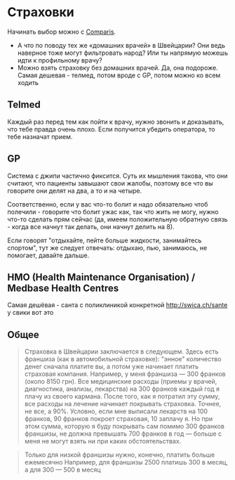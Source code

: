 # Страховки
Начинать выбор можно с [Comparis](https://en.comparis.ch/krankenkassen/grundversicherung/praemien/input).

- А что по поводу тех же «домашних врачей» в Швейцарии? Они ведь наверное тоже могут фильтровать народ? Или ты напрямую можешь идти к профильному врачу?
- Можно взять страховку без домашних врачей. Да, она подороже. Самая дешевая - телмед, потом вроде с GP, потом можно ко всем ходить


## Telmed
Каждый раз перед тем как пойти к врачу, нужно звонить и доказывать, что тебе правда очень плохо. Если получится убедить оператора, то тебе назначат прием.

## GP
Система с джипи частично фиксится. Суть их мышления такова, что они считают, что пациенты завышают свои жалобы, поэтому все что вы говорите они делят на два, а то и на четыре.

Соответственно, если у вас что-то болит и надо обязательно чтоб полечили - говорите что болит ужас как, так что жить не могу, нужно что-то сделать прям сейчас (да, имеем положительную обратную связь - когда все начнут так делать, они начнут делить на 8).

Если говорят "отдыхайте, пейте больше жидкости, занимайтесь спортом", тут же следует отвечать: отдыхаю, пью, занимаюсь, не помогает, давайте дальше.

## HMO (Health Maintenance Organisation) / Medbase Health Centres
Самая дешёвая - санта с поликлиникой конкретной
http://swica.ch/sante у свики вот это

## Общее
> Страховка в Швейцарии заключается в следующем. Здесь есть франшиза (как в автомобильной страховке): "энное" количество денег сначала платите вы, а потом уже начинает платить страховая компания. Например, у меня франшиза — 300 франков (около 8150 грн). Все медицинские расходы (приемы у врачей, диагностика, анализы, лекарства) на 300 франков каждый год я плачу из своего кармана. После того, как я потратил эту сумму, все расходы на лечение начинает покрывать страховка. Точнее, не все, а 90%. Условно, если мне выписали лекарств на 100 франков, 90 франков покроет страховая, 10 заплачу я. Но при этом сумма, которую я буду покрывать сам помимо 300 франков франшизы, не должна превышать 700 франков в год — больше с меня не могут взять ни при каких обстоятельствах.

> Только для низкой франшизы нужно, конечно, платить больше ежемесячно
> Например, для франшизы 2500 платишь 300 в месяц, а для 300 — 500 в месяц
